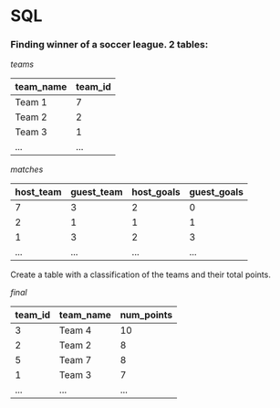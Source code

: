 # SQL
### Finding winner of a soccer league. 2 tables:

*teams*

| team_name | team_id |
|-----------|---------|
|   Team 1  |    7    |
|   Team 2  |    2    |
|   Team 3  |    1    |
|     ...   |   ...   |

*matches*
 
| host_team | guest_team | host_goals | guest_goals |
|-----------|------------|------------|-------------|
|     7     |      3     |       2    |       0     |
|     2     |      1     |       1    |       1     |
|     1     |      3     |       2    |       3     |
|    ...    |     ...    |     ...    |     ...     |

Create a table with a classification of the teams and their total points.

*final*

|  team_id  |  team_name | num_points |
|-----------|------------|------------|
|     3     |   Team 4   |      10    |
|     2     |   Team 2   |       8    |
|     5     |   Team 7   |       8    |
|     1     |   Team 3   |       7    |
|    ...    |     ...    |     ...    |
